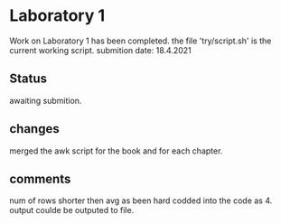 # Laboratory 1
Work on Laboratory 1 has been completed.
the file 'try/script.sh' is the current working script.
submition date: 18.4.2021

## Status
awaiting submition.
 
## changes
merged the awk script for the book and for each chapter.

## comments
num of rows shorter then avg as been hard codded into the code as 4.
output coulde be outputed to file.

